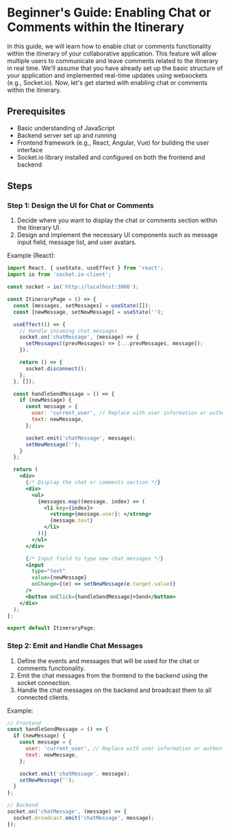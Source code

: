 # Beginner's Guide: Enabling Chat or Comments within the Itinerary

In this guide, we will learn how to enable chat or comments functionality within the itinerary of your collaborative application. This feature will allow multiple users to communicate and leave comments related to the itinerary in real time. We'll assume that you have already set up the basic structure of your application and implemented real-time updates using websockets (e.g., Socket.io). Now, let's get started with enabling chat or comments within the itinerary.

## Prerequisites
- Basic understanding of JavaScript
- Backend server set up and running
- Frontend framework (e.g., React, Angular, Vue) for building the user interface
- Socket.io library installed and configured on both the frontend and backend

## Steps

### Step 1: Design the UI for Chat or Comments
1. Decide where you want to display the chat or comments section within the itinerary UI.
2. Design and implement the necessary UI components such as message input field, message list, and user avatars.

Example (React):
```jsx
import React, { useState, useEffect } from 'react';
import io from 'socket.io-client';

const socket = io('http://localhost:3000');

const ItineraryPage = () => {
  const [messages, setMessages] = useState([]);
  const [newMessage, setNewMessage] = useState('');

  useEffect(() => {
    // Handle incoming chat messages
    socket.on('chatMessage', (message) => {
      setMessages((prevMessages) => [...prevMessages, message]);
    });

    return () => {
      socket.disconnect();
    };
  }, []);

  const handleSendMessage = () => {
    if (newMessage) {
      const message = {
        user: 'current_user', // Replace with user information or authentication
        text: newMessage,
      };

      socket.emit('chatMessage', message);
      setNewMessage('');
    }
  };

  return (
    <div>
      {/* Display the chat or comments section */}
      <div>
        <ul>
          {messages.map((message, index) => (
            <li key={index}>
              <strong>{message.user}: </strong>
              {message.text}
            </li>
          ))}
        </ul>
      </div>

      {/* Input field to type new chat messages */}
      <input
        type="text"
        value={newMessage}
        onChange={(e) => setNewMessage(e.target.value)}
      />
      <button onClick={handleSendMessage}>Send</button>
    </div>
  );
};

export default ItineraryPage;
```

### Step 2: Emit and Handle Chat Messages
1. Define the events and messages that will be used for the chat or comments functionality.
2. Emit the chat messages from the frontend to the backend using the socket connection.
3. Handle the chat messages on the backend and broadcast them to all connected clients.

Example:
```javascript
// Frontend
const handleSendMessage = () => {
  if (newMessage) {
    const message = {
      user: 'current_user', // Replace with user information or authentication
      text: newMessage,
    };

    socket.emit('chatMessage', message);
    setNewMessage('');
  }
};

// Backend
socket.on('chatMessage', (message) => {
  socket.broadcast.emit('chatMessage', message);
});
```

